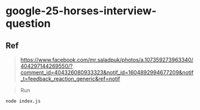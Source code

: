# google-25-horses-interview-question

## Ref
> https://www.facebook.com/mr.saladpuk/photos/a.107359273963340/404297144269550/?comment_id=404326080933323&notif_id=1604892994677209&notif_t=feedback_reaction_generic&ref=notif

> Run

```
node index.js
```
